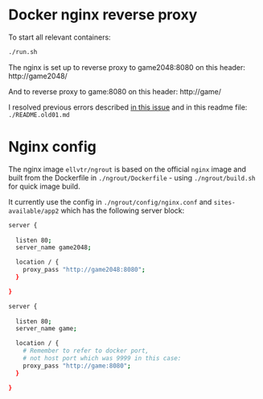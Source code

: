 # Docker nginx reverse proxy

To start all relevant containers:
```bash
./run.sh
```

The nginx is set up to reverse proxy to game2048:8080 on this header:
http://game2048/

And to reverse proxy to game:8080 on this header:
http://game/

I resolved previous errors described 
[in this issue](https://stackoverflow.com/questions/47091356/docker-nginx-reverse-proxy-gives-502-bad-gateway/) 
and in this readme file:
`./README.old01.md`

# Nginx config
The nginx image `ellvtr/ngrout` is based on the official `nginx` image
and built from the Dockerfile in `./ngrout/Dockerfile` - 
using `./ngrout/build.sh` for quick image build.

It currently use the config in `./ngrout/config/nginx.conf`
and `sites-available/app2` which has the following server
block:
```bash
server {
  
  listen 80;
  server_name game2048;

  location / {
    proxy_pass "http://game2048:8080";
  }

}

server {
  
  listen 80;
  server_name game;

  location / {
    # Remember to refer to docker port, 
    # not host port which was 9999 in this case:
    proxy_pass "http://game:8080";
  }

}
```
